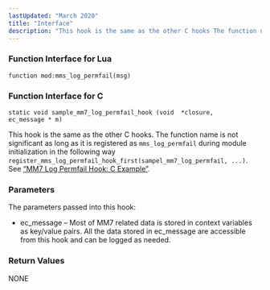 ```yaml
---
lastUpdated: "March 2020"
title: "Interface"
description: "This hook is the same as the other C hooks The function name is not significant as long as it is registered as mms log permfail during module initialization in the following way register mms log permfail hook first sampel mm 7 log permfail See Example 25 2 MM 7..."
---
```


### <a name="idp1072912"></a> Function Interface for Lua

`function mod:mms_log_permfail(msg)`
### <a name="idp1074688"></a> Function Interface for C

```
static void sample_mm7_log_permfail_hook (void  *closure,
ec_message * m)
```

This hook is the same as the other C hooks. The function name is not significant as long as it is registered as `mms_log_permfail` during module initialization in the following way `register_mms_log_permfail_hook_first(sampel_mm7_log_permfail, ...)`. See [“MM7 Log Permfail Hook: C Example”](/momentum/mobile/mobile-developer-guide/mm-7-log-permfail-hook-examples#MM7_Log_Permfail_Hook.c).

### <a name="idp1055472"></a> Parameters

The parameters passed into this hook:

*   ec_message – Most of MM7 related data is stored in context variables as key/value pairs. All the data stored in ec_message are accessible from this hook and can be logged as needed.

### <a name="idp1058864"></a> Return Values

NONE